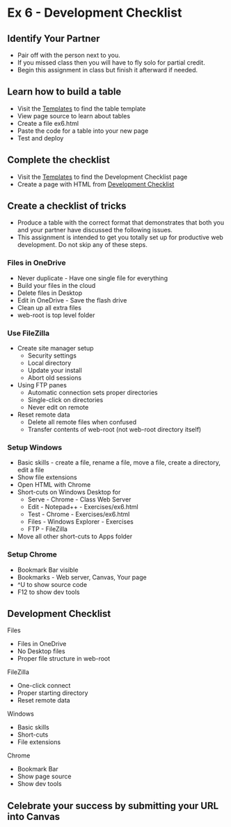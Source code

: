 # Ex 6 - Development Checklist

## Identify Your Partner
* Pair off with the person next to you.
* If you missed class then you will have to fly solo for partial credit.
* Begin this assignment in class but finish it afterward if needed.

## Learn how to build a table
* Visit the [Templates](/BACS_200/templates.html) to find the
table template
* View page source to learn about tables
* Create a file ex6.html
* Paste the code for a table into your new page
* Test and deploy


## Complete the checklist
* Visit the [Templates](/BACS_200/templates.html) to find the
Development Checklist page
* Create a page with HTML from [Development Checklist](/BACS_200/templates/development.html)


## Create a checklist of tricks
* Produce a table with the correct format that demonstrates that both you and
your partner have discussed the following issues.
* This assignment is intended to get you totally set up for productive web
development.  Do not skip any of these steps.

### Files in OneDrive

* Never duplicate - Have one single file for everything
* Build your files in the cloud
* Delete files in Desktop
* Edit in OneDrive - Save the flash drive
* Clean up all extra files
* web-root is top level folder

### Use FileZilla

* Create site manager setup
    * Security settings
    * Local directory
    * Update your install
    * Abort old sessions
* Using FTP panes
    * Automatic connection sets proper directories
    * Single-click on directories
    * Never edit on remote
* Reset remote data
    * Delete all remote files when confused
    * Transfer contents of web-root (not web-root directory itself)

### Setup Windows

* Basic skills - create a file, rename a file, move a file, create a directory, edit a file
* Show file extensions
* Open HTML with Chrome
* Short-cuts on Windows Desktop for 
    * Serve - Chrome - Class Web Server
    * Edit - Notepad++ - Exercises/ex6.html
    * Test - Chrome - Exercises/ex6.html
    * Files - Windows Explorer - Exercises
    * FTP - FileZilla
* Move all other short-cuts to Apps folder

### Setup Chrome

* Bookmark Bar visible
* Bookmarks - Web server, Canvas, Your page
* ^U to show source code
* F12 to show dev tools


## Development Checklist

Files

* Files in OneDrive
* No Desktop files
* Proper file structure in web-root

FileZilla

* One-click connect
* Proper starting directory
* Reset remote data

Windows

* Basic skills
* Short-cuts
* File extensions

Chrome

* Bookmark Bar
* Show page source
* Show dev tools


## Celebrate your success by submitting your URL into Canvas

